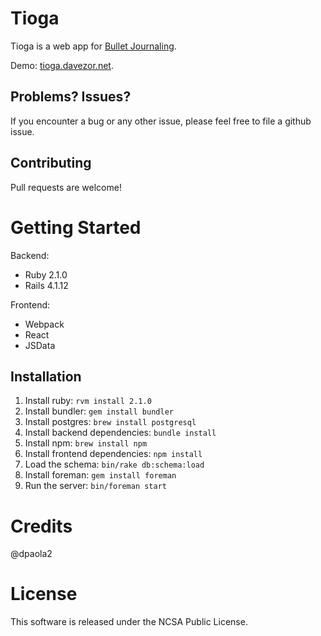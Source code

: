# Tioga

Tioga is a web app for [Bullet Journaling](http://bulletjournal.com).

Demo: [tioga.davezor.net](http://tioga.davezor.net).

## Problems? Issues?

If you encounter a bug or any other issue, please feel free to file a github issue.


## Contributing

Pull requests are welcome!

# Getting Started

Backend:

- Ruby 2.1.0
- Rails 4.1.12

Frontend:

- Webpack
- React
- JSData

## Installation

1. Install ruby: `rvm install 2.1.0`
2. Install bundler: `gem install bundler`
3. Install postgres: `brew install postgresql`
4. Install backend dependencies: `bundle install`
5. Install npm: `brew install npm`
6. Install frontend dependencies: `npm install`
7. Load the schema: `bin/rake db:schema:load`
8. Install foreman: `gem install foreman`
9. Run the server: `bin/foreman start`

# Credits

@dpaola2

# License

This software is released under the NCSA Public License.


